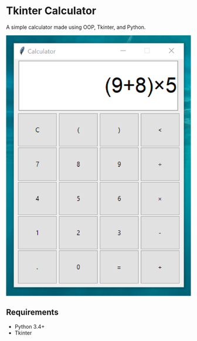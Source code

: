 # Tkinter Calculator
A simple calculator made using OOP, Tkinter, and Python.

![Calculator Screenshot](/calculator_screenshot.png)

## Requirements
- Python 3.4+
- Tkinter
